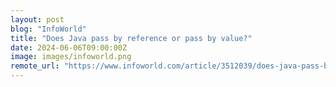 ```yaml
---
layout: post
blog: "InfoWorld"
title: "Does Java pass by reference or pass by value?"
date: 2024-06-06T09:00:00Z
image: images/infoworld.png
remote_url: "https://www.infoworld.com/article/3512039/does-java-pass-by-reference-or-pass-by-value.html#tk.rss_applicationdevelopment"
---
```

